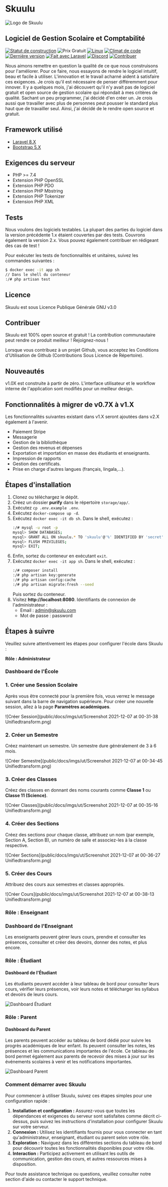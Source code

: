 # Skuulu

![Logo de Skuulu](public/skuulu.svg)

## Logiciel de Gestion Scolaire et Comptabilité

[![Statut de construction](https://travis-ci.org/changeweb/Skuulu.svg?branch=master)](https://travis-ci.org/changeweb/Skuulu)
![Prix Gratuit](https://img.shields.io/badge/Prix-Gratuit-brightgreen)
[![Linux](https://img.shields.io/travis/changeweb/Skuulu/master.svg?label=linux)](https://travis-ci.org/changeweb/Skuulu)
[![Climat de code](https://codeclimate.com/github/changeweb/Skuulu/badges/gpa.svg)](https://codeclimate.com/github/changeweb/Skuulu)
[![Dernière version](https://img.shields.io/github/release/changeweb/Skuulu/all.svg)](https://github.com/changeweb/Skuulu/releases)
[![Fait avec Laravel](https://madewithlaravel.com/storage/repo-shields/1362-shield.svg)](https://madewithlaravel.com/p/Skuulu/shield-link)
[![Discord](https://img.shields.io/discord/917848091107946556)](https://discord.gg/8sz6kpup99)
[![Contribuer](https://img.shields.io/badge/Aide%20Requise-Contribuer-blue)](https://github.com/changeweb/Skuulu/issues?q=is%3Aissue+is%3Aopen)

Nous aimons remettre en question la qualité de ce que nous construisons pour l'améliorer. Pour ce faire, nous essayons de rendre le logiciel intuitif, beau et facile à utiliser. L'innovation et le travail acharné aident à satisfaire ces exigences. Je crois qu'il est nécessaire de penser différemment pour innover. Il y a quelques mois, j'ai découvert qu'il n'y avait pas de logiciel gratuit et open source de gestion scolaire qui répondait à mes critères de qualité. Sachant un peu programmer, j'ai décidé d'en créer un. Je crois aussi que travailler avec plus de personnes peut pousser le standard plus haut que de travailler seul. Ainsi, j'ai décidé de le rendre open source et gratuit.

## Framework utilisé

-   [Laravel 8.X](https://laravel.com/docs/8.x)
-   [Bootstrap 5.X](https://getbootstrap.com/docs/5.0/getting-started/introduction/)

## Exigences du serveur

-   PHP >= 7.4
-   Extension PHP OpenSSL
-   Extension PHP PDO
-   Extension PHP Mbstring
-   Extension PHP Tokenizer
-   Extension PHP XML

## Tests

Nous voulons des logiciels testables. La plupart des parties du logiciel dans la version précédente 1.x étaient couvertes par des tests. Couvrons également la version 2.x. Vous pouvez également contribuer en rédigeant des cas de test !

Pour exécuter les tests de fonctionnalités et unitaires, suivez les commandes suivantes :

```bash
$ docker exec -it app sh
// Dans le shell du conteneur
:/# php artisan test
```

## Licence

Skuulu est sous Licence Publique Générale GNU v3.0

## Contribuer

Skuulu est 100% open source et gratuit ! La contribution communautaire peut rendre ce produit meilleur ! Rejoignez-nous !

Lorsque vous contribuez à un projet Github, vous acceptez les Conditions d'Utilisation de Github (Contributions Sous Licence de Répertoire).

## Nouveautés

v1.0X est construite à partir de zéro. L'interface utilisateur et le workflow interne de l'application sont modifiés pour un meilleur design.

## Fonctionnalités à migrer de v0.7X à v1.X

Les fonctionnalités suivantes existant dans v1.X seront ajoutées dans v2.X également à l'avenir.

-   Paiement Stripe
-   Messagerie
-   Gestion de la bibliothèque
-   Gestion des revenus et dépenses
-   Exportation et importation en masse des étudiants et enseignants.
-   Impression de rapports
-   Gestion des certificats.
-   Prise en charge d'autres langues (français, lingala,...).

## Étapes d'installation

1. Clonez ou téléchargez le dépôt.
2. Créez un dossier **purify** dans le répertoire `storage/app/`.
3. Exécutez `cp .env.example .env`.
4. Exécutez `docker-compose up -d`.
5. Exécutez `docker exec -it db sh`. Dans le shell, exécutez :
    ```bash
    :/# mysql -u root -p
    mysql> SHOW DATABASES;
    mysql> GRANT ALL ON skuulu.* TO 'skuulu'@'%' IDENTIFIED BY 'secret';
    mysql> FLUSH PRIVILEGES;
    mysql> EXIT;
    ```
6. Enfin, sortez du conteneur en exécutant `exit`.
7. Exécutez `docker exec -it app sh`. Dans le shell, exécutez :
    ```bash
    :/# composer install
    :/# php artisan key:generate
    :/# php artisan config:cache
    :/# php artisan migrate:fresh --seed
    ```
    Puis sortez du conteneur.
8. Visitez **http://localhost:8080**. Identifiants de connexion de l'administrateur :
    - Email : admin@skuulu.com
    - Mot de passe : password

## Étapes à suivre

Veuillez suivre attentivement les étapes pour configurer l'école dans Skuulu :

**Rôle : Administrateur**

### Dashboard de l'École

### 1. Créer une Session Scolaire

Après vous être connecté pour la première fois, vous verrez le message suivant dans la barre de navigation supérieure. Pour créer une nouvelle session, allez à la page **Paramètres académiques**.

![Créer Session](public/docs/imgs/ut/Screenshot 2021-12-07 at 00-31-38 Unifiedtransform.png)

### 2. Créer un Semestre

Créez maintenant un semestre. Un semestre dure généralement de 3 à 6 mois.

![Créer Semestre](public/docs/imgs/ut/Screenshot 2021-12-07 at 00-34-45 Unifiedtransform.png)

### 3. Créer des Classes

Créez des classes en donnant des noms courants comme **Classe 1** ou **Classe 11 (Science)**.

![Créer Classes](public/docs/imgs/ut/Screenshot 2021-12-07 at 00-35-16 Unifiedtransform.png)

### 4. Créer des Sections

Créez des sections pour chaque classe, attribuez un nom (par exemple, Section A, Section B), un numéro de salle et associez-les à la classe respective.

![Créer Sections](public/docs/imgs/ut/Screenshot 2021-12-07 at 00-36-27 Unifiedtransform.png)

### 5. Créer des Cours

Attribuez des cours aux semestres et classes appropriés.

![Créer Cours](public/docs/imgs/ut/Screenshot 2021-12-07 at 00-38-13 Unifiedtransform.png)

### Rôle : Enseignant

### Dashboard de l'Enseignant

Les enseignants peuvent gérer leurs cours, prendre et consulter les présences, consulter et créer des devoirs, donner des notes, et plus encore.

### Rôle : Étudiant

#### Dashboard de l'Étudiant

Les étudiants peuvent accéder à leur tableau de bord pour consulter leurs cours, vérifier leurs présences, voir leurs notes et télécharger les syllabus et devoirs de leurs cours.

![Dashboard Étudiant](public/docs/imgs/ut/Screenshot_Student_Dashboard.png) <!-- Imaginary link, replace with actual screenshot link -->

### Rôle : Parent

#### Dashboard du Parent

Les parents peuvent accéder au tableau de bord dédié pour suivre les progrès académiques de leur enfant. Ils peuvent consulter les notes, les présences et les communications importantes de l'école. Ce tableau de bord permet également aux parents de recevoir des mises à jour sur les événements scolaires à venir et les notifications importantes.

![Dashboard Parent](public/docs/imgs/ut/Screenshot_Parent_Dashboard.png) <!-- Imaginary link, replace with actual screenshot link -->

### Comment démarrer avec Skuulu

Pour commencer à utiliser Skuulu, suivez ces étapes simples pour une configuration rapide :

1. **Installation et configuration :** Assurez-vous que toutes les dépendances et exigences du serveur sont satisfaites comme décrit ci-dessus, puis suivez les instructions d'installation pour configurer Skuulu sur votre serveur.
2. **Connexion :** Utilisez les identifiants fournis pour vous connecter en tant qu'administrateur, enseignant, étudiant ou parent selon votre rôle.
3. **Exploration :** Naviguez dans les différentes sections du tableau de bord pour découvrir toutes les fonctionnalités disponibles pour votre rôle.
4. **Interaction :** Participez activement en utilisant les outils de communication, gestion des cours, et autres ressources mises à disposition.

Pour toute assistance technique ou questions, veuillez consulter notre section d'aide ou contacter le support technique.
